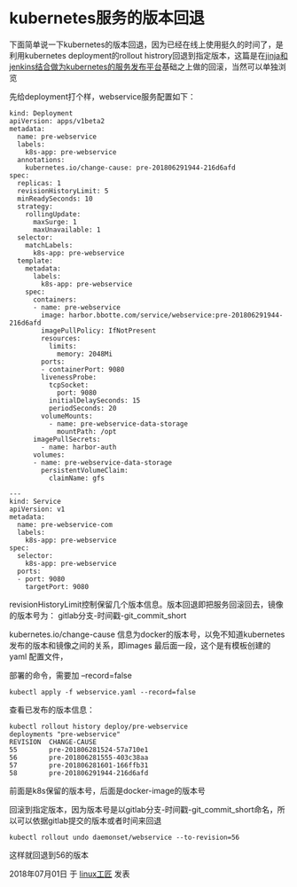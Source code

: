 # kubernetes服务的版本回退

下面简单说一下kubernetes的版本回退，因为已经在线上使用挺久的时间了，是利用kubernetes deployment的rollout histrory回退到指定版本，这篇是在[jinja和jenkins结合做为kubernetes的服务发布平台](http://bbotte.com/server-config/jinja-and-jenkins-as-service-delivery-platforms-for-kubernetes/)基础之上做的回滚，当然可以单独浏览

先给deployment打个样，webservice服务配置如下：

```
kind: Deployment
apiVersion: apps/v1beta2
metadata:
  name: pre-webservice
  labels:
    k8s-app: pre-webservice
  annotations:
    kubernetes.io/change-cause: pre-201806291944-216d6afd
spec:
  replicas: 1
  revisionHistoryLimit: 5
  minReadySeconds: 10
  strategy:
    rollingUpdate:
      maxSurge: 1
      maxUnavailable: 1
  selector:
    matchLabels:
      k8s-app: pre-webservice
  template:
    metadata:
      labels:
        k8s-app: pre-webservice
    spec:
      containers:
      - name: pre-webservice
        image: harbor.bbotte.com/service/webservice:pre-201806291944-216d6afd
        imagePullPolicy: IfNotPresent
        resources:
          limits:
            memory: 2048Mi
        ports:
        - containerPort: 9080
        livenessProbe:
          tcpSocket:
            port: 9080
          initialDelaySeconds: 15
          periodSeconds: 20
        volumeMounts:
          - name: pre-webservice-data-storage
            mountPath: /opt
      imagePullSecrets:
        - name: harbor-auth
      volumes:
      - name: pre-webservice-data-storage
        persistentVolumeClaim:
          claimName: gfs
 
---
kind: Service
apiVersion: v1
metadata:
  name: pre-webservice-com
  labels:
    k8s-app: pre-webservice
spec:
  selector:
    k8s-app: pre-webservice
  ports:
  - port: 9080
    targetPort: 9080
```

revisionHistoryLimit控制保留几个版本信息。版本回退即把服务回滚回去，镜像的版本号为： gitlab分支-时间戳-git_commit_short

kubernetes.io/change-cause 信息为docker的版本号，以免不知道kubernetes发布的版本和镜像之间的关系，即images 最后面一段，这个是有模板创建的 yaml 配置文件，

部署的命令，需要加 –record=false

```
kubectl apply -f webservice.yaml --record=false
```

查看已发布的版本信息：

```
kubectl rollout history deploy/pre-webservice
deployments "pre-webservice"
REVISION  CHANGE-CAUSE
55        pre-201806281524-57a710e1
56        pre-201806281555-403c38aa
57        pre-201806281601-166ffb31
58        pre-201806291944-216d6afd
```

前面是k8s保留的版本号，后面是docker-image的版本号

回滚到指定版本，因为版本号是以gitlab分支-时间戳-git_commit_short命名，所以可以依据gitlab提交的版本或者时间来回退

```
kubectl rollout undo daemonset/webservice --to-revision=56
```

这样就回退到56的版本

2018年07月01日 于 [linux工匠](http://www.bbotte.com/) 发表











